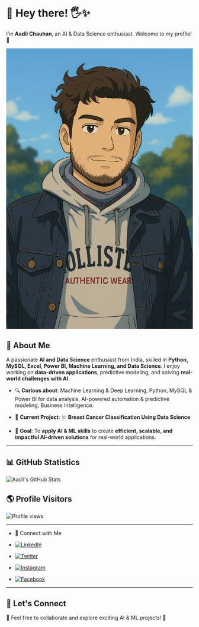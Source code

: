 # 👋 Hey there! 🖐✨  
I’m **Aadil Chauhan**, an AI & Data Science enthusiast. Welcome to my profile! 🚀  

![Img](https://github.com/aadilchavhan/aadilchavhan/blob/main/img.png)  


## 🚀 About Me  
A passionate **AI and Data Science** enthusiast from India, skilled in **Python, MySQL, Excel, Power BI, Machine Learning, and Data Science**. I enjoy working on **data-driven applications**, predictive modeling, and solving **real-world challenges with AI**.  

- 🔍 **Curious about**: Machine Learning & Deep Learning, Python, MySQL & Power BI for data analysis, AI-powered automation & predictive modeling, Business Intelligence. 

- 📌 **Current Project**: 🩺 **Breast Cancer Classification Using Data Science**
   
- 🎯 **Goal**: To **apply AI & ML skills** to create **efficient, scalable, and impactful AI-driven solutions** for real-world applications.  

---

## 📊 GitHub Statistics  
![Aadil's GitHub Stats](https://github-readme-stats.vercel.app/api?username=aadilchavhan&show_icons=true&count_private=true&theme=dark)  

## 🌎 Profile Visitors  
![Profile views](https://visitor-badge.laobi.icu/badge?page_id=aadilchavhan.aadilchavhan)  

---

- 🔗 Connect with Me  
- [![LinkedIn](https://img.shields.io/badge/LinkedIn-Connect-blue)](https://www.linkedin.com/in/mohammed-aadil) 

- [![Twitter](https://img.shields.io/badge/Twitter-Follow-blue)](https://x.com/_aadil_chauhan)  
- [![Instagram](https://img.shields.io/badge/Instagram-Follow-blue)](https://www.instagram.com/_aadil_chauhan)  
- [![Facebook](https://img.shields.io/badge/Facebook-Like-blue)](https://m.facebook.com/chavhan.aadil)  

---

## 🤖 Let's Connect  
📩 Feel free to collaborate and explore exciting AI & ML projects! 🚀  
